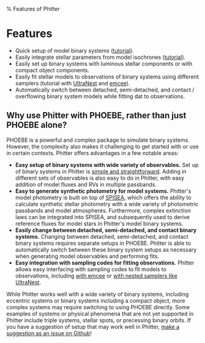 % Features of Phitter

# Features

* Quick setup of model binary systems ([tutorial](notebooks/simulate_model_binary)).
* Easily integrate stellar parameters from model isochrones ([tutorial](notebooks/simulate_model_binary_wMIST_star_params)).
* Easily set up binary systems with luminous stellar components or with compact object components.
* Easily fit stellar models to observations of binary systems using different samplers (tutorial with [UltraNest](notebooks/fit_with_ultranest) and [emcee](notebooks/fit_with_emcee)).
* Automatically switch between detached, semi-detached, and contact / overflowing binary system models while fitting dat to observations.


## Why use Phitter with PHOEBE, rather than just PHOEBE alone?

PHOEBE is a powerful and complex package to simulate binary systems. However, the complexity also makes it challenging to get started with or use in certain contexts. Phitter offers advantages in a few notable areas:

* **Easy setup of binary systems with wide variety of observables.** Set up of binary systems in Phitter is [simple and straightforward](notebooks/simulate_model_binary). Adding in different sets of observables is also easy to do in Phitter, with easy addition of model fluxes and RVs in multiple passbands.
* **Easy to generate synthetic photometry for model systems.** Phitter's model photometry is built on top of [SPISEA](https://spisea.readthedocs.io/en/latest/), which offers the ability to calculate synthetic stellar photometry with a wide variety of photometric passbands and model atmospheres. Furthermore, complex extinction laws can be integrated into SPISEA, and subsequently used to derive reference fluxes for model stars in Phitter's model binary systems.
* **Easily change between detached, semi-detached, and contact binary systems.** Changing between detached, semi-detached, and contact binary systems requires separate setups in PHOEBE. Phitter is able to automatically switch between these binary system setups as necessary when generating model observables and performing fits.
* **Easy integration with sampling codes for fitting observations.** Phitter allows easy interfacing with sampling codes to fit models to observations, including [with emcee](notebooks/fit_with_emcee) or [with nested samplers like UltraNest](notebooks/fit_with_ultranest).


While Phitter works well with a wide variety of binary systems, including eccentric systems or binary systems including a compact object, more complex systems may require switching to using PHOEBE directly. Some examples of systems or physical phenomena that are not yet supported in Phitter include triple systems, stellar spots, or precessing binary orbits. If you have a suggestion of setup that may work well in Phitter, [make a suggestion as an issue on Github](https://github.com/abhimat/phitter/issues)!
